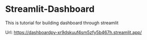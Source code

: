 # Streamlit-Dashboard
This is tutorial for building dashboard through streamlit


Url: https://dashboardpy-xr9dskuuf4sm5zfy5b467h.streamlit.app/ 
